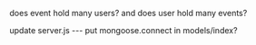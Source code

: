 does event hold many users?
and does user hold many events?


update server.js --- put mongoose.connect in models/index?